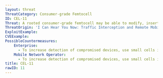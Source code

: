 ```yaml
---
layout: threat
ThreatCategory: Consumer-grade Femtocell
ID: CEL-11
Threat: A rooted consumer-grade femtocell may be able to modify, insert, and eavesdrop on user traffic.
ThreatOrigin: 'I Can Hear You Now: Traffic Interception and Remote Mobile Phone Cloning with a Compromised CDMA Femtocell [^180]'
ExploitExample:
CVEExample:
PossibleCountermeasures:
    Enterprise:
      - To increase detection of compromised devices, use small cells implemented with secure boot technologies.
    Mobile Network Operator:
      - To increase detection of compromised devices, use small cells implemented with secure boot technologies.
title: CEL-11
rawID: 11
---
```

